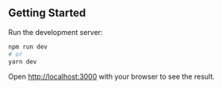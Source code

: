 
## Getting Started

Run the development server:

```bash
npm run dev
# or
yarn dev
```

Open [http://localhost:3000](http://localhost:3000) with your browser to see the result.



